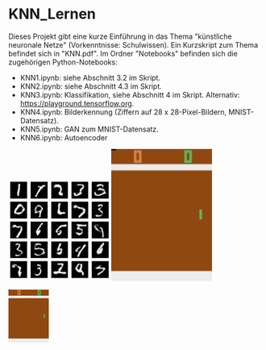# KNN_Lernen

Dieses Projekt gibt eine kurze Einführung in das Thema "künstliche neuronale Netze" (Vorkenntnisse: Schulwissen).
Ein Kurzskript zum Thema befindet sich in "KNN.pdf". Im Ordner "Notebooks" befinden sich die zugehörigen Python-Notebooks: 

- KNN1.ipynb: siehe Abschnitt 3.2 im Skript.
- KNN2.ipynb: siehe Abschnitt 4.3 im Skript.
- KNN3.ipynb: Klassifikation, siehe Abschnitt 4 im Skript. Alternativ: https://playground.tensorflow.org.
- KNN4.ipynb: Bilderkennung (Ziffern auf 28 x 28-Pixel-Bildern, MNIST-Datensatz).
- KNN5.ipynb: GAN zum MNIST-Datensatz.
- KNN6.ipynb: Autoencoder

<img src = "./Bilder/fake_digits.png" width=200>
<img src = "./Bilder/pong_nn_small-1.gif" width=200>


![Alt text](./Bilder/pong_nn_small-1.gif?raw=true "Title")
